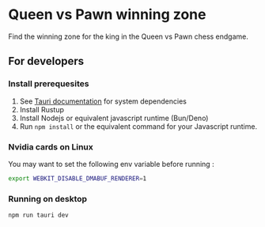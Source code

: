 # Queen vs Pawn winning zone

Find the winning zone for the king in the Queen vs Pawn chess endgame.

## For developers

### Install prerequesites

1. See [Tauri documentation](https://tauri.app/start/prerequisites/#system-dependencies) for system dependencies
2. Install Rustup
3. Install Nodejs or equivalent javascript runtime (Bun/Deno)
4. Run `npm install` or the equivalent command for your Javascript runtime.


### Nvidia cards on Linux

You may want to set the following env variable before running :

```bash
export WEBKIT_DISABLE_DMABUF_RENDERER=1
```

### Running on desktop

```bash
npm run tauri dev
```